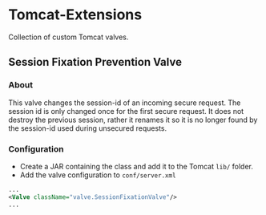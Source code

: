 # Tomcat-Extensions

Collection of custom Tomcat valves.


## Session Fixation Prevention Valve
### About
This valve changes the session-id of an incoming secure request. The session id is only changed once for the first secure request. It does not destroy the previous session, rather it renames it so it is no longer found by the session-id used during unsecured requests.
### Configuration
- Create a JAR containing the class and add it to the Tomcat `lib/` folder.
- Add the valve configuration to `conf/server.xml`

```xml
...
<Valve className="valve.SessionFixationValve"/>
...
```
